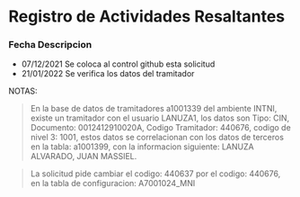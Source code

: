 # Registro de Actividades Resaltantes
### Fecha       Descripcion
* 07/12/2021    Se coloca al control github esta solicitud
* 21/01/2022    Se verifica los datos del tramitador

NOTAS:
>En la base de datos de tramitadores a1001339 del ambiente INTNI, existe un tramitador con el usuario LANUZA1, los datos son
Tipo: CIN, Documento: 0012412910020A, Codigo Tramitador: 440676, codigo de nivel 3: 1001, estos datos se correlacionan con los datos de terceros
en la tabla: a1001399, con la informacion siguiente: LANUZA	ALVARADO, JUAN MASSIEL.

>La solicitud pide cambiar el codigo: 440637 por el codigo: 440676, en la tabla de configuracion: A7001024_MNI 
